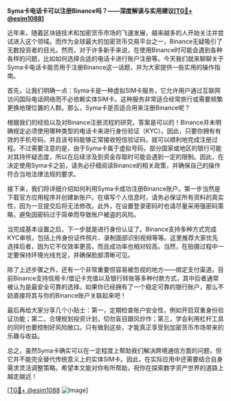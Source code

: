 **Syma卡电话卡可以注册Binance吗？——深度解读与实用建议[[TG💪+ @esim1088](https://t.me/s/esim1088)]**

近年来，随着区块链技术和加密货币市场的飞速发展，越来越多的人开始关注并尝试进入这个领域。而作为全球最大的加密货币交易平台之一，Binance无疑吸引了无数投资者的目光。然而，对于许多新手来说，在使用Binance时可能会遇到各种各样的问题，比如如何选择合适的电话卡进行账户注册等。今天我们就来聊聊关于Syma卡电话卡能否用于注册Binance这一话题，并为大家提供一些实用的操作指南。

首先，让我们明确一点：Syma卡是一种虚拟SIM卡服务，它允许用户通过互联网访问国际电话网络而不必依赖实体SIM卡。这种服务非常适合经常旅行或需要频繁更换地理位置的人群。那么，Syma卡是否适合用来注册Binance呢？

根据我们的经验以及对Binance注册流程的研究，答案是可以的！Binance并未明确规定必须使用哪种类型的电话卡来进行身份验证（KYC）。因此，只要你拥有有效的手机号码，并且该号码能够正常接收短信验证码，就可以顺利地完成注册过程。不过需要注意的是，由于Syma卡属于虚拟号码，部分国家或地区的银行可能对其持怀疑态度，所以在后续涉及到资金存取时可能会遇到一定的限制。因此，在决定使用Syma卡之前，请务必仔细阅读Binance的相关政策，并确保自己的操作符合当地法律法规的要求。

接下来，我们将详细介绍如何利用Syma卡成功注册Binance账户。第一步当然是下载官方应用程序并创建新账户。在填写个人信息时，请务必保证所有资料的真实性，因为一旦提交后将无法修改。此外，在设置登录密码时也请尽量采用强密码策略，避免因密码过于简单而导致账户被盗的风险。

当完成基本设置之后，下一步就是进行身份认证了。Binance支持多种方式完成KYC审核，包括上传身份证件照片、录制面部识别视频等等。这里推荐大家优先选择后者，因为它不仅效率更高，而且成功率也相对较高。当然，在拍摄过程中一定要保持环境光线充足，并确保脸部清晰可见。

除了上述步骤之外，还有一个非常重要但容易被忽视的地方——绑定支付渠道。目前Binance支持信用卡/借记卡充值以及银行转账等多种付款方式，其中后者通常被认为是最安全可靠的选择。如果你已经拥有了一个稳定可靠的银行账户，那么不妨直接将其与你的Binance账户关联起来吧！

最后再给大家分享几个小贴士：第一，定期检查账户安全性，例如开启双重身份验证功能；第二，合理规划投资计划，切勿盲目跟风炒作；第三，学会利用杠杆工具的同时也要控制好风险敞口。只有做到这些，才能真正享受到加密货币市场带来的乐趣与收益。

总之，虽然Syma卡确实可以在一定程度上帮助我们解决跨境通信方面的问题，但它并不能完全替代传统意义上的实体SIM卡。因此，在实际应用中还需要结合自身需求灵活调整策略。希望本文能对你有所帮助，祝你在探索数字资产世界的道路上越走越远！

[[TG💪+ @esim1088](https://t.me/s/esim1088) ![Image](https://i.postimg.cc/4NQfJmqS/Snipaste-2025-05-13-00-14-12.png)]